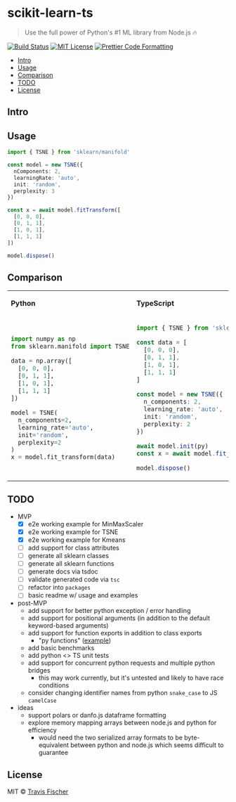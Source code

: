 # scikit-learn-ts <!-- omit in toc -->

> Use the full power of Python's #1 ML library from Node.js 🔥

[![Build Status](https://github.com/transitive-bullshit/scikit-learn-ts/actions/workflows/test.yml/badge.svg)](https://github.com/transitive-bullshit/scikit-learn-ts/actions/workflows/test.yml) [![MIT License](https://img.shields.io/badge/license-MIT-blue)](https://github.com/transitive-bullshit/scikit-learn-ts/blob/main/license) [![Prettier Code Formatting](https://img.shields.io/badge/code_style-prettier-brightgreen.svg)](https://prettier.io)

- [Intro](#intro)
- [Usage](#usage)
- [Comparison](#comparison)
- [TODO](#todo)
- [License](#license)

## Intro

## Usage

```ts
import { TSNE } from 'sklearn/manifold'

const model = new TSNE({
  nComponents: 2,
  learningRate: 'auto',
  init: 'random',
  perplexity: 3
})

const x = await model.fitTransform([
  [0, 0, 0],
  [0, 1, 1],
  [1, 0, 1],
  [1, 1, 1]
])

model.dispose()
```

## Comparison

<table width='100%' display='block'>
<tr width='100%' display='block'>
<td>

**Python**

</td>
<td>

**TypeScript**

</td>
</tr>
<tr>
<td>

```python
import numpy as np
from sklearn.manifold import TSNE

data = np.array([
  [0, 0, 0],
  [0, 1, 1],
  [1, 0, 1],
  [1, 1, 1]
])

model = TSNE(
  n_components=2,
  learning_rate='auto',
  init='random',
  perplexity=2
)
x = model.fit_transform(data)
```

</td>
<td>

```ts
import { TSNE } from 'sklearn/manifold'

const data = [
  [0, 0, 0],
  [0, 1, 1],
  [1, 0, 1],
  [1, 1, 1]
]

const model = new TSNE({
  n_components: 2,
  learning_rate: 'auto',
  init: 'random',
  perplexity: 2
})

await model.init(py)
const x = await model.fit_transform({ X: data })

model.dispose()
```

</td>
</tr>
</table>

## TODO

- MVP
  - [x] e2e working example for MinMaxScaler
  - [x] e2e working example for TSNE
  - [x] e2e working example for Kmeans
  - [ ] add support for class attributes
  - [ ] generate all sklearn classes
  - [ ] generate all sklearn functions
  - [ ] generate docs via tsdoc
  - [ ] validate generated code via `tsc`
  - [ ] refactor into `packages`
  - [ ] basic readme w/ usage and examples
- post-MVP
  - add support for better python exception / error handling
  - add support for positional arguments (in addition to the default keyword-based arguments)
  - add support for function exports in addition to class exports
    - "py functions" ([example](https://scikit-learn.org/stable/modules/generated/sklearn.datasets.fetch_20newsgroups_vectorized.html))
  - add basic benchmarks
  - add python <> TS unit tests
  - add support for concurrent python requests and multiple python bridges
    - this may work currently, but it's untested and likely to have race conditions
  - consider changing identifier names from python `snake_case` to JS `camelCase`
- ideas
  - support polars or danfo.js dataframe formatting
  - explore memory mapping arrays between node.js and python for efficiency
    - would need the two serialized array formats to be byte-equivalent between python and node.js which seems difficult to guarantee

## License

MIT © [Travis Fischer](https://transitivebullsh.it)
